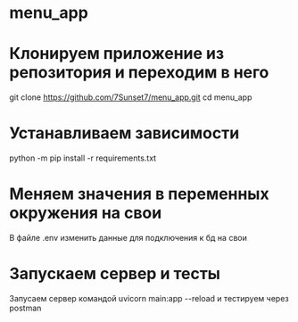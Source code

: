# menu_app
# Клонируем приложение из репозитория и переходим в него
git clone https://github.com/7Sunset7/menu_app.git
cd menu_app
# Устанавливаем зависимости 
python -m pip install -r requirements.txt
# Меняем значения в переменных окружения на свои
В файле .env изменить данные для подключения к бд на свои
# Запускаем сервер и тесты
Запусаем сервер командой uvicorn main:app --reload и тестируем через postman 
